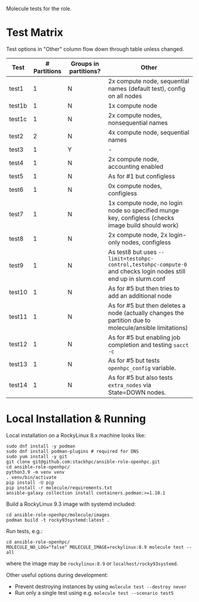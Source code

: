 Molecule tests for the role.

# Test Matrix

Test options in "Other" column flow down through table unless changed.

Test   | # Partitions | Groups in partitions?   | Other
---    | ---          | ---                     | ---
test1  | 1            | N                       | 2x compute node, sequential names (default test), config on all nodes
test1b | 1            | N                       | 1x compute node
test1c | 1            | N                       | 2x compute nodes, nonsequential names
test2  | 2            | N                       | 4x compute node, sequential names
test3  | 1            | Y                       | -
test4  | 1            | N                       | 2x compute node, accounting enabled
test5  | 1            | N                       | As for #1 but configless
test6  | 1            | N                       | 0x compute nodes, configless
test7  | 1            | N                       | 1x compute node, no login node so specified munge key, configless (checks image build should work)
test8  | 1            | N                       | 2x compute node, 2x login-only nodes, configless
test9  | 1            | N                       | As test8 but uses `--limit=testohpc-control,testohpc-compute-0` and checks login nodes still end up in slurm.conf
test10 | 1            | N                       | As for #5 but then tries to add an additional node
test11 | 1            | N                       | As for #5 but then deletes a node (actually changes the partition due to molecule/ansible limitations)
test12 | 1            | N                       | As for #5 but enabling job completion and testing `sacct -c`
test13 | 1            | N                       | As for #5 but tests `openhpc_config` variable.
test14 | 1            | N                       | As for #5 but also tests `extra_nodes` via State=DOWN nodes.


# Local Installation & Running

Local installation on a RockyLinux 8.x machine looks like:

    sudo dnf install -y podman
    sudo dnf install podman-plugins # required for DNS
    sudo yum install -y git
    git clone git@github.com:stackhpc/ansible-role-openhpc.git
    cd ansible-role-openhpc/
    python3.9 -m venv venv
    . venv/bin/activate
    pip install -U pip
    pip install -r molecule/requirements.txt
    ansible-galaxy collection install containers.podman:>=1.10.1

Build a RockyLinux 9.3 image with systemd included:

    cd ansible-role-openhpc/molecule/images
    podman build -t rocky93systemd:latest .

Run tests, e.g.:

    cd ansible-role-openhpc/
    MOLECULE_NO_LOG="false" MOLECULE_IMAGE=rockylinux:8.9 molecule test --all

where the image may be `rockylinux:8.9` or `localhost/rocky93systemd`.

Other useful options during development:
- Prevent destroying instances by using `molecule test --destroy never`
- Run only a single test using e.g. `molecule test --scenario test5`
